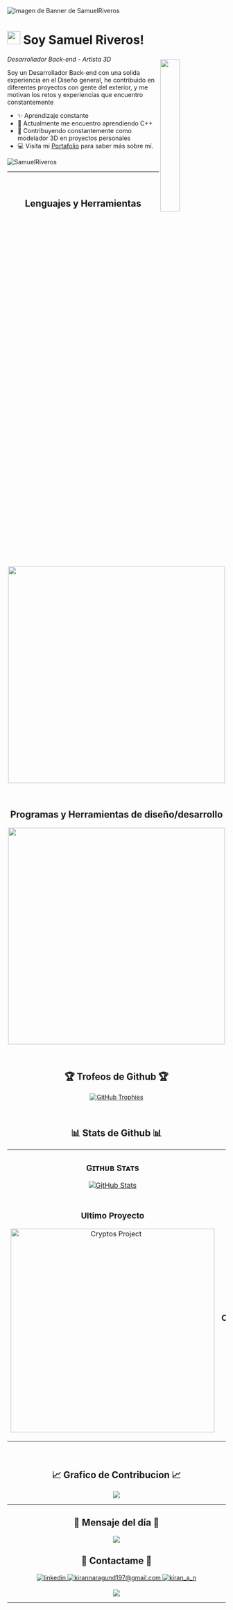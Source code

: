 <!--Banner-->
![Imagen de Banner de SamuelRiveros](https://i.imgur.com/EPEbXCp.png)

<!--Imagen a la derecha-->
<div>
  <img align="right" width="30%" src="https://i.imgur.com/f7RRUCJ.png" style="margin-top: 90px;">

</div>

<!--Header Name-->
# <img src="https://emojis.slackmojis.com/emojis/images/1531849430/4246/blob-sunglasses.gif?1531849430" width="30"/> Soy Samuel Riveros! 
*Desarrollador Back-end - Artista 3D*
<br /> 

<!--Start Intro-->               
<p align="left">Soy un Desarrollador Back-end con una solida experiencia en el Diseño general, he contribuido en diferentes proyectos con gente del exterior, y me motivan los retos y experiencias que encuentro constantemente</p>

- ✨ Aprendizaje constante
- 🌱 Actualmente me encuentro aprendiendo C++
- 🧨 Contribuyendo constantemente como modelador 3D en proyectos personales
- 💻 Visita mi [Portafolio](samuelriveros.github.io/PORTAFOLIO/) para saber más sobre mí.
<!--End Intro-->

<!--Profile Count Badge-->
<p align="left">
  <img src="https://komarev.com/ghpvc/?username=SamuelRiveros&label=Profile%20views&color=12261e&style=for-the-badge&logo=star" alt="SamuelRiveros" style="padding-right:20px;" />
</p>

---
<br />

<!--Languages and Tools Section-->       
<h2 align="center">Lenguajes y Herramientas</h2> 
<p align="center">
<img width="500px"  src="https://skillicons.dev/icons?i=js,py,html,css,vue,nodejs,express,mongo,git,mysql,vscode,docker,bash,vite&perline=7"  />
</p>
<br />

<!--Languages and Tools Section-->       
<h2 align="center">Programas y Herramientas de diseño/desarrollo</h2> 
<p align="center">
<img width="500px"  src="https://skillicons.dev/icons?i=ae,blender,notion,ps,robloxstudio,unity,unreal&perline=7"  />
</p>
<br />


<!--Trophies Section-->   
<h2 align="center">🏆 Trofeos de Github 🏆</h2>
<p align="center">
  <a href="https://github.com/Kiran1689/github-profile-trophy">
    <img src="https://github-profile-trophy.vercel.app/?username=SamuelRiveros&row=2&column=6&margin-w=20&margin-h=20" alt="GitHub Trophies">
  </a>
</p>
<br />

<!--Github stats Table--> 
<h2 align="center">📊 Stats de Github 📊</h2>

<table width="100%">
  <tr>
    <td width="50%">
      <h3 align="center"><strong>Gɪᴛʜᴜʙ Sᴛᴀᴛs</strong></h3>
      <p align="center">
        <a href="https://github.com/Kiran1689">
          <img align="center" src="https://github-readme-stats.vercel.app/api?username=SamuelRiveros&count_private=true&show_icons=true&theme=dark" alt="GitHub Stats" />
        </a>
      </p>
    </td>
    <td width="50%">
      <h3 align="center"><strong>Sᴛʀᴇᴀᴋ Sᴛᴀᴛs</strong></h3>
      <p align="center">
        <a href="https://github.com/Kiran1689">
          <img align="center" src="https://streak-stats.demolab.com?user=SamuelRiveros&theme=dark" alt="Streak Stats" />
        </a>
      </p>
    </td>
  </tr>
  <tr>
    <td width="50%">
      <h3 align="center"><strong>Ultimo Proyecto</strong></h3>
      <p align="center">
        <a href="https://github.com/Kiran1689/cryptos">
          <img align="center" width="470" src="https://github-readme-stats.vercel.app/api/pin/?username=SamuelRiveros&repo=cryptos&theme=dark&show_owner=true" alt="Cryptos Project" />
        </a>
      </p>
    </td>
    <td width="50%">
      <h3 align="center"><strong>Top Contribuciones</strong></h3>
      <p align="center">
        <a href="https://github.com/SamuelRiveros">
          <img align="center" src="https://github-contributor-stats.vercel.app/api?username=SamuelRiveros&limit=3&theme=dark&show_owner=true&combine_all_yearly_contributions=true" alt="Top Repo" />
        </a>
      </p>
    </td>
  </tr>
</table>
<br />

<!--Contribution Graph-->
<h2 align="center">📈 Grafico de Contribucion 📈</h2>
<div align="center">
    <img src="https://github-readme-activity-graph.vercel.app/graph?username=SamuelRiveros&bg_color=151515&color=aeadae&line=79ff97&point=ffeb95&area=true&hide_border=false" border-radius="15">
</div>

---

<!--Dynamic Quote card updated everyday at 12 PM--> 
<h2 align="center">🌟 Mensaje del día 🌟</h2>

<!--STARTS_HERE_QUOTE_CARD-->
<p align="center">
    <img src="https://readme-daily-quotes.vercel.app/api?author=Yanni&quote=Music%20is%20like%20creating%20an%20emotional%20painting.%20The%20sounds%20are%20the%20colors.&theme=dark&bg_color=011627&author_color=ffeb95">
</p>
<!--ENDS_HERE_QUOTE_CARD-->


<!--Seccion de contacto--> 

<h2 align="center">🤝 Contactame 🤝 </h2>
<div align="center">
 <a href="https://www.linkedin.com/in/samuel-riveros-angarita-bab2ab274/" target="_blank">
<img src=https://img.shields.io/badge/linkedin-%231E77B5.svg?&style=for-the-badge&logo=linkedin&logoColor=white alt=linkedin style="margin-bottom: 5px;" />
</a>
  
<a href="mailto:samuelnet10100@gmail.com" target="_blank">
<img src="https://img.shields.io/badge/Gmail-D14836?style=for-the-badge&logo=gmail&logoColor=white" alt=kirannaragund197@gmail.com mail style="margin-bottom: 5px;" />
</a>

<a href="https://www.instagram.com/sam_riveros.ag/" target="_blank">
<img src=https://img.shields.io/badge/Instagram-E4405F?style=for-the-badge&logo=instagram&logoColor=white alt=kiran_a_n Instagram style="margin-bottom: 5px;" />
</a>

</div>

<!--Footer--> 
<p align="center">
  <img src="https://capsule-render.vercel.app/api?type=waving&color=gradient&height=65&section=footer"/>
</p>

------
